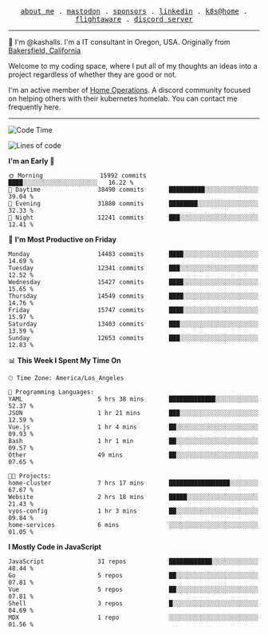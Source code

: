 <p align="center">
  <samp>
    <a href="https://jordanjones.org/">about me</a> .
    <a rel="me" href="https://mastodon.social/@kashall">mastodon</a> .
    <a href="https://github.com/sponsors/kashalls">sponsors</a> .
    <a href="https://linkedin.com/in/jordpjones">linkedin</a> .
    <a href="https://github.com/kashalls/home-cluster">k8s@home</a> .
    <a href="https://flightaware.com/adsb/stats/user/kashalls">flightaware</a> .
    <a href="https://discord.gg/V2WrCfqba9">discord server</a>
  </samp>
</p>

----------------------------------------------------------------

:wave: I'm @kashalls. I'm a IT consultant in Oregon, USA. Originally from [Bakersfield, California](https://maps.app.goo.gl/QQMtywTWghpXB6Tu6)

Welcome to my coding space, where I put all of my thoughts an ideas into a project regardless of whether they are good or not.

I'm an active member of [Home Operations](https://discord.gg/home-operations). A discord community focused on helping others with their kubernetes homelab. You can contact me frequently here.

----------------------------------------------------------------
<!--START_SECTION:waka-->
![Code Time](http://img.shields.io/badge/Code%20Time-1%2C950%20hrs%2059%20mins-blue)

![Lines of code](https://img.shields.io/badge/From%20Hello%20World%20I%27ve%20Written-12.7%20million%20lines%20of%20code-blue)

**I'm an Early 🐤** 

```text
🌞 Morning                15992 commits       ████░░░░░░░░░░░░░░░░░░░░░   16.22 % 
🌆 Daytime                38490 commits       ██████████░░░░░░░░░░░░░░░   39.04 % 
🌃 Evening                31880 commits       ████████░░░░░░░░░░░░░░░░░   32.33 % 
🌙 Night                  12241 commits       ███░░░░░░░░░░░░░░░░░░░░░░   12.41 % 
```
📅 **I'm Most Productive on Friday** 

```text
Monday                   14483 commits       ████░░░░░░░░░░░░░░░░░░░░░   14.69 % 
Tuesday                  12341 commits       ███░░░░░░░░░░░░░░░░░░░░░░   12.52 % 
Wednesday                15427 commits       ████░░░░░░░░░░░░░░░░░░░░░   15.65 % 
Thursday                 14549 commits       ████░░░░░░░░░░░░░░░░░░░░░   14.76 % 
Friday                   15747 commits       ████░░░░░░░░░░░░░░░░░░░░░   15.97 % 
Saturday                 13403 commits       ███░░░░░░░░░░░░░░░░░░░░░░   13.59 % 
Sunday                   12653 commits       ███░░░░░░░░░░░░░░░░░░░░░░   12.83 % 
```


📊 **This Week I Spent My Time On** 

```text
🕑︎ Time Zone: America/Los_Angeles

💬 Programming Languages: 
YAML                     5 hrs 38 mins       █████████████░░░░░░░░░░░░   52.37 % 
JSON                     1 hr 21 mins        ███░░░░░░░░░░░░░░░░░░░░░░   12.59 % 
Vue.js                   1 hr 4 mins         ██░░░░░░░░░░░░░░░░░░░░░░░   09.93 % 
Bash                     1 hr 1 min          ██░░░░░░░░░░░░░░░░░░░░░░░   09.57 % 
Other                    49 mins             ██░░░░░░░░░░░░░░░░░░░░░░░   07.65 % 

🐱‍💻 Projects: 
home-cluster             7 hrs 17 mins       █████████████████░░░░░░░░   67.67 % 
Website                  2 hrs 18 mins       █████░░░░░░░░░░░░░░░░░░░░   21.43 % 
vyos-config              1 hr 3 mins         ██░░░░░░░░░░░░░░░░░░░░░░░   09.84 % 
home-services            6 mins              ░░░░░░░░░░░░░░░░░░░░░░░░░   01.05 % 
```

**I Mostly Code in JavaScript** 

```text
JavaScript               31 repos            ████████████░░░░░░░░░░░░░   48.44 % 
Go                       5 repos             ██░░░░░░░░░░░░░░░░░░░░░░░   07.81 % 
Vue                      5 repos             ██░░░░░░░░░░░░░░░░░░░░░░░   07.81 % 
Shell                    3 repos             █░░░░░░░░░░░░░░░░░░░░░░░░   04.69 % 
MDX                      1 repo              ░░░░░░░░░░░░░░░░░░░░░░░░░   01.56 % 
```




<!--END_SECTION:waka-->